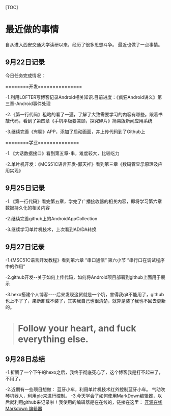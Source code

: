 [TOC]

# 最近做的事情
自从进入西安交通大学读研以来，经历了很多思想斗争。
最近也做了一点事情。


## 9月22日记录
今日任务完成情况：


========开发===============


-1.利用LOFTER写博客记录Android相关知识.目前进度：《疯狂Android讲义》第三章-Android事件处理

-2.《第一行代码》粗略的看了一遍，了解了大致需要学习的内容有哪些。跟着书敲代码，看到了第四章《手机平板要兼顾，探究碎片》简易版新闻应用系统

-3.继续完善《有聊》APP，添加了启动画面，并上传代码到了Github上


========学业==============


-1.《大话数据接口》看到第五章-串，难度较大，比较吃力

-2.单片机开发：《MCS51C语言开发-郭天祥》看到第三章《数码管显示原理及应用实现》

## 9月25日记录

-1.《第一行代码》看完第五章，学完了广播接收器的相关内容，即将学习第六章数据持久化的相关内容

-2.继续完善github上的AndroidAppCollection

-3.继续学习单片机技术，上次看到AD/DA转换

## 9月27日记录

-1.《MSC51C语言开发教程》看到第六章 “串口通信“  第六小节  “串行口在调试程序中的作用”

-2.github开发--关于如何上传代码，如何将Android项目部署到github上面用于展示

-3.hexo搭建个人博客----后来发现这货就是一个坑，害得我git不能用了，github也上不了了，果断卸载不装了，其实我自己也很清楚，就算是装了我也不回去更新的。

> # Follow your heart, and fuck everything else.

## 9月28日总结
-1.折腾了一个下午的hexo之后，我终于彻底死心了，这个博客我是打不起来了，不用了。

-2.近期有一些项目想做：
      蓝牙小车，利用单片机技术红外控制蓝牙小车。
      气动吹琴机器人，利用plc来进行控制。
-3.今天学会了如何使用MarkDown编辑器，以后就利用github来记录啦！我使用的编辑器是在在线的，链接在这里：
     [开源在线 Markdown 编辑器](https://pandao.github.io/editor.md/)











